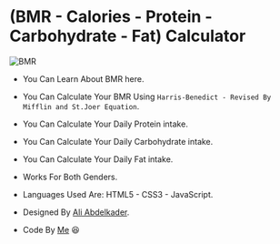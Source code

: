 # (BMR - Calories - Protein - Carbohydrate - Fat) Calculator

![BMR](https://i.ibb.co/3rNzcs0/bmr.jpg)

- You Can Learn About BMR here.

- You Can Calculate Your BMR Using `Harris-Benedict - Revised By Mifflin and St.Joer Equation`.

- You Can Calculate Your Daily Protein intake.

- You Can Calculate Your Daily Carbohydrate intake.

- You Can Calculate Your Daily Fat intake.

- Works For Both Genders.

- Languages Used Are: HTML5 - CSS3 - JavaScript.

- Designed By [Ali Abdelkader](https://github.com/Ali-Abdelkader118/).

- Code By [Me](https://github.com/PhilopaterHany) 😆
